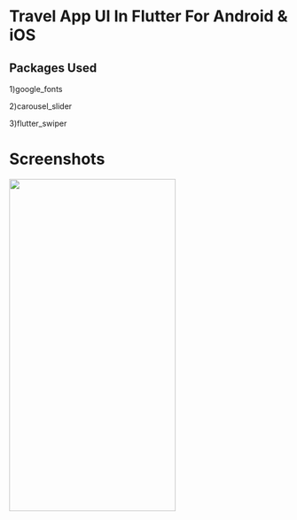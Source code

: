 # Travel App UI In Flutter For Android & iOS

## Packages Used
1)google_fonts

2)carousel_slider

3)flutter_swiper

# Screenshots

<img src="https://github.com/stevie1mat/Travel-App-UI-In-Flutter/blob/main/1.jpeg" width="300" height="600">

